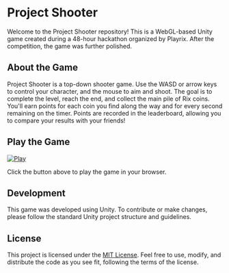 # Project Shooter

Welcome to the Project Shooter repository! This is a WebGL-based Unity game created during a 48-hour hackathon organized by Playrix. After the competition, the game was further polished.

## About the Game

Project Shooter is a top-down shooter game. Use the WASD or arrow keys to control your character, and the mouse to aim and shoot. The goal is to complete the level, reach the end, and collect the main pile of Rix coins. You'll earn points for each coin you find along the way and for every second remaining on the timer. Points are recorded in the leaderboard, allowing you to compare your results with your friends!

## Play the Game

[![Play](https://img.shields.io/badge/Play%20Now-%E2%96%B6-green?style=for-the-badge&logo=unity)](https://ti-v-pive.github.io/project-shooter/)

Click the button above to play the game in your browser.

## Development

This game was developed using Unity. To contribute or make changes, please follow the standard Unity project structure and guidelines.

## License

This project is licensed under the [MIT License](LICENSE.md). Feel free to use, modify, and distribute the code as you see fit, following the terms of the license.

